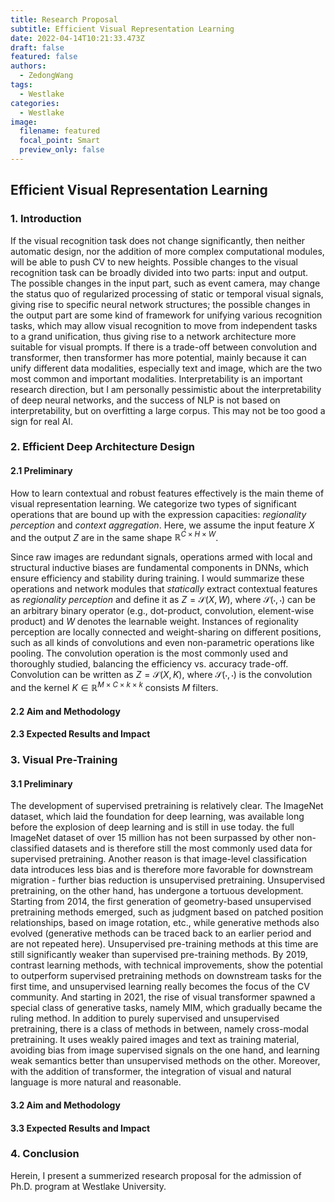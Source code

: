 ```yaml
---
title: Research Proposal
subtitle: Efficient Visual Representation Learning
date: 2022-04-14T10:21:33.473Z
draft: false
featured: false
authors:
  - ZedongWang
tags:
  - Westlake
categories:
  - Westlake
image:
  filename: featured
  focal_point: Smart
  preview_only: false
---
```

## **E﻿fficient Visual Representation Learning**

### 1. I﻿ntroduction

If the visual recognition task does not change significantly, then neither automatic design, nor the addition of more complex computational modules, will be able to push CV to new heights. Possible changes to the visual recognition task can be broadly divided into two parts: input and output. The possible changes in the input part, such as event camera, may change the status quo of regularized processing of static or temporal visual signals, giving rise to specific neural network structures; the possible changes in the output part are some kind of framework for unifying various recognition tasks, which may allow visual recognition to move from independent tasks to a grand unification, thus giving rise to a network architecture more suitable for visual prompts. If there is a trade-off between convolution and transformer, then transformer has more potential, mainly because it can unify different data modalities, especially text and image, which are the two most common and important modalities. Interpretability is an important research direction, but I am personally pessimistic about the interpretability of deep neural networks, and the success of NLP is not based on interpretability, but on overfitting a large corpus. This may not be too good a sign for real AI.

### 2. **Efficient Deep Architecture Design**

#### 2.1 Preliminary

How to learn contextual and robust features effectively is the main theme of visual representation learning. We categorize two types of significant operations that are bound up with the expression capacities: *regionality perception* and *context aggregation*. Here, we assume the input feature $X$ and the output $Z$ are in the same shape $\mathbb{R}^{C\times H\times W}$.

Since raw images are redundant signals, operations armed with local and structural inductive biases are fundamental components in DNNs, which ensure efficiency and stability during training. I would summarize these operations and network modules that *statically* extract contextual features as *regionality perception* and define it as $Z = \mathcal{S}(X, W)$, where $\mathcal{S}(\cdot,\cdot)$ can be an arbitrary binary operator (e.g., dot-product, convolution, element-wise product) and $W$ denotes the learnable weight.
Instances of regionality perception are locally connected and weight-sharing on different positions, such as all kinds of convolutions and even non-parametric operations like pooling. The convolution operation is the most commonly used and thoroughly studied, balancing the efficiency vs. accuracy trade-off. Convolution can be written as $Z = \mathcal{S}(X, K)$, where $\mathcal{S}(\cdot,\cdot)$ is the convolution and the kernel $K\in \mathbb{R}^{M\times C\times k\times k}$ consists $M$ filters.

#### 2.2 Aim and Methodology

#### 2.3 Expected Results and Impact

### 3. Visual Pre-Training

#### 3.1 Preliminary

The development of supervised pretraining is relatively clear. The ImageNet dataset, which laid the foundation for deep learning, was available long before the explosion of deep learning and is still in use today. the full ImageNet dataset of over 15 million has not been surpassed by other non-classified datasets and is therefore still the most commonly used data for supervised pretraining. Another reason is that image-level classification data introduces less bias and is therefore more favorable for downstream migration - further bias reduction is unsupervised pretraining. Unsupervised pretraining, on the other hand, has undergone a tortuous development. Starting from 2014, the first generation of geometry-based unsupervised pretraining methods emerged, such as judgment based on patched position relationships, based on image rotation, etc., while generative methods also evolved (generative methods can be traced back to an earlier period and are not repeated here). Unsupervised pre-training methods at this time are still significantly weaker than supervised pre-training methods. By 2019, contrast learning methods, with technical improvements, show the potential to outperform supervised pretraining methods on downstream tasks for the first time, and unsupervised learning really becomes the focus of the CV community. And starting in 2021, the rise of visual transformer spawned a special class of generative tasks, namely MIM, which gradually became the ruling method. In addition to purely supervised and unsupervised pretraining, there is a class of methods in between, namely cross-modal pretraining. It uses weakly paired images and text as training material, avoiding bias from image supervised signals on the one hand, and learning weak semantics better than unsupervised methods on the other. Moreover, with the addition of transformer, the integration of visual and natural language is more natural and reasonable.

#### 3.2 Aim and Methodology

#### 3.3 Expected Results and Impact

### 4. Conclusion

Herein, I present a summerized research proposal for the admission of Ph.D. program at Westlake University.